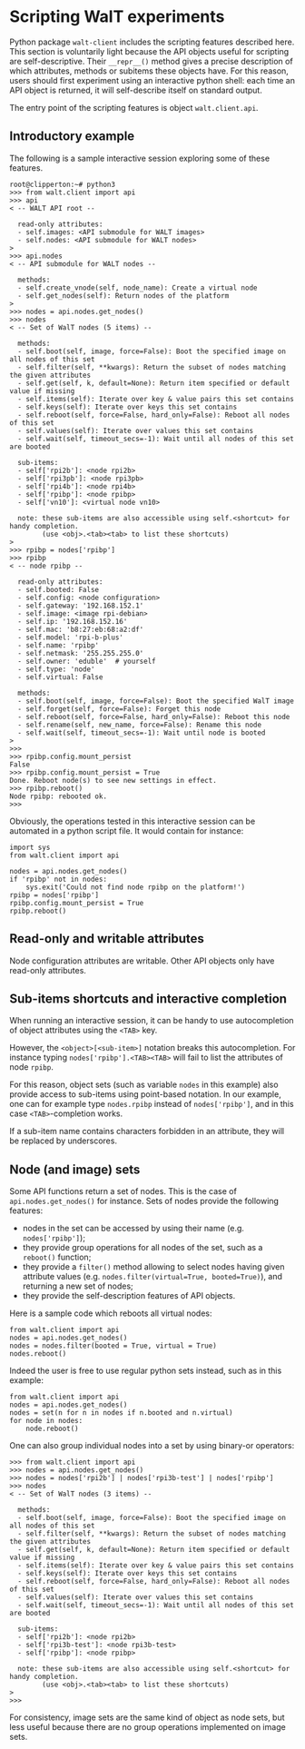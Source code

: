 # Scripting WalT experiments

Python package `walt-client` includes the scripting features described here.
This section is voluntarily light because the API objects useful for scripting are self-descriptive.
Their `__repr__()` method gives a precise description of which attributes, methods or subitems these objects have.
For this reason, users should first experiment using an interactive python shell:
each time an API object is returned, it will self-describe itself on standard output.

The entry point of the scripting features is object `walt.client.api`.

## Introductory example

The following is a sample interactive session exploring some of these features.

```
root@clipperton:~# python3
>>> from walt.client import api
>>> api
< -- WALT API root --

  read-only attributes:
  - self.images: <API submodule for WALT images>
  - self.nodes: <API submodule for WALT nodes>
>
>>> api.nodes
< -- API submodule for WALT nodes --

  methods:
  - self.create_vnode(self, node_name): Create a virtual node
  - self.get_nodes(self): Return nodes of the platform
>
>>> nodes = api.nodes.get_nodes()
>>> nodes
< -- Set of WalT nodes (5 items) --

  methods:
  - self.boot(self, image, force=False): Boot the specified image on all nodes of this set
  - self.filter(self, **kwargs): Return the subset of nodes matching the given attributes
  - self.get(self, k, default=None): Return item specified or default value if missing
  - self.items(self): Iterate over key & value pairs this set contains
  - self.keys(self): Iterate over keys this set contains
  - self.reboot(self, force=False, hard_only=False): Reboot all nodes of this set
  - self.values(self): Iterate over values this set contains
  - self.wait(self, timeout_secs=-1): Wait until all nodes of this set are booted

  sub-items:
  - self['rpi2b']: <node rpi2b>
  - self['rpi3pb']: <node rpi3pb>
  - self['rpi4b']: <node rpi4b>
  - self['rpibp']: <node rpibp>
  - self['vn10']: <virtual node vn10>

  note: these sub-items are also accessible using self.<shortcut> for handy completion.
        (use <obj>.<tab><tab> to list these shortcuts)
>
>>> rpibp = nodes['rpibp']
>>> rpibp
< -- node rpibp --

  read-only attributes:
  - self.booted: False
  - self.config: <node configuration>
  - self.gateway: '192.168.152.1'
  - self.image: <image rpi-debian>
  - self.ip: '192.168.152.16'
  - self.mac: 'b8:27:eb:68:a2:df'
  - self.model: 'rpi-b-plus'
  - self.name: 'rpibp'
  - self.netmask: '255.255.255.0'
  - self.owner: 'eduble'  # yourself
  - self.type: 'node'
  - self.virtual: False

  methods:
  - self.boot(self, image, force=False): Boot the specified WalT image
  - self.forget(self, force=False): Forget this node
  - self.reboot(self, force=False, hard_only=False): Reboot this node
  - self.rename(self, new_name, force=False): Rename this node
  - self.wait(self, timeout_secs=-1): Wait until node is booted
>
>>>
>>> rpibp.config.mount_persist
False
>>> rpibp.config.mount_persist = True
Done. Reboot node(s) to see new settings in effect.
>>> rpibp.reboot()
Node rpibp: rebooted ok.
>>>
```

Obviously, the operations tested in this interactive session can be automated in a python script file.
It would contain for instance:

```
import sys
from walt.client import api

nodes = api.nodes.get_nodes()
if 'rpibp' not in nodes:
    sys.exit('Could not find node rpibp on the platform!')
rpibp = nodes['rpibp']
rpibp.config.mount_persist = True
rpibp.reboot()
```


## Read-only and writable attributes

Node configuration attributes are writable. Other API objects only have read-only attributes.


## Sub-items shortcuts and interactive completion

When running an interactive session, it can be handy to use autocompletion of object attributes using the `<TAB>` key.

However, the `<object>[<sub-item>]` notation breaks this autocompletion.
For instance typing `nodes['rpibp'].<TAB><TAB>` will fail to list the attributes of node `rpibp`.

For this reason, object sets (such as variable `nodes` in this example) also provide access to sub-items using point-based notation.
In our example, one can for example type `nodes.rpibp` instead of `nodes['rpibp']`, and in this case `<TAB>`-completion works.

If a sub-item name contains characters forbidden in an attribute, they will be replaced by underscores.


## Node (and image) sets

Some API functions return a set of nodes. This is the case of `api.nodes.get_nodes()` for instance.
Sets of nodes provide the following features:
* nodes in the set can be accessed by using their name (e.g. `nodes['rpibp']`);
* they provide group operations for all nodes of the set, such as a `reboot()` function;
* they provide a `filter()` method allowing to select nodes having given attribute values (e.g. `nodes.filter(virtual=True, booted=True)`), and returning a new set of nodes;
* they provide the self-description features of API objects.

Here is a sample code which reboots all virtual nodes:
```
from walt.client import api
nodes = api.nodes.get_nodes()
nodes = nodes.filter(booted = True, virtual = True)
nodes.reboot()
```

Indeed the user is free to use regular python sets instead, such as in this example:
```
from walt.client import api
nodes = api.nodes.get_nodes()
nodes = set(n for n in nodes if n.booted and n.virtual)
for node in nodes:
    node.reboot()
```

One can also group individual nodes into a set by using binary-or operators:
```
>>> from walt.client import api
>>> nodes = api.nodes.get_nodes()
>>> nodes = nodes['rpi2b'] | nodes['rpi3b-test'] | nodes['rpibp']
>>> nodes
< -- Set of WalT nodes (3 items) --

  methods:
  - self.boot(self, image, force=False): Boot the specified image on all nodes of this set
  - self.filter(self, **kwargs): Return the subset of nodes matching the given attributes
  - self.get(self, k, default=None): Return item specified or default value if missing
  - self.items(self): Iterate over key & value pairs this set contains
  - self.keys(self): Iterate over keys this set contains
  - self.reboot(self, force=False, hard_only=False): Reboot all nodes of this set
  - self.values(self): Iterate over values this set contains
  - self.wait(self, timeout_secs=-1): Wait until all nodes of this set are booted

  sub-items:
  - self['rpi2b']: <node rpi2b>
  - self['rpi3b-test']: <node rpi3b-test>
  - self['rpibp']: <node rpibp>

  note: these sub-items are also accessible using self.<shortcut> for handy completion.
        (use <obj>.<tab><tab> to list these shortcuts)
>
>>>
```

For consistency, image sets are the same kind of object as node sets, but less useful because there are no group operations implemented on image sets.

